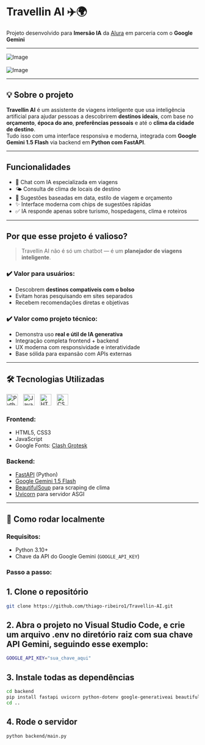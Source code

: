 # Travellin AI ✈️🌍  
Projeto desenvolvido para **Imersão IA** da [Alura](https://www.alura.com.br/) em parceria com o **Google Gemini**

---

![Image](https://github.com/user-attachments/assets/9b2aee25-ea15-4b84-811b-85047df668ec)
<br><br>
![Image](https://github.com/user-attachments/assets/4ad2c22a-fcdf-4bc5-91a8-15e5f955fd30)

---

## 💡 Sobre o projeto

**Travellin AI** é um assistente de viagens inteligente que usa inteligência artificial para ajudar pessoas a descobrirem **destinos ideais**, com base no **orçamento**, **época do ano**, **preferências pessoais** e até o **clima da cidade de destino**.  
Tudo isso com uma interface responsiva e moderna, integrada com **Google Gemini 1.5 Flash** via backend em **Python com FastAPI**.

---

## Funcionalidades

- 💬 Chat com IA especializada em viagens
- 🌤️ Consulta de clima de locais de destino
- 🧳 Sugestões baseadas em data, estilo de viagem e orçamento
- ✨ Interface moderna com chips de sugestões rápidas
- ✅ IA responde apenas sobre turismo, hospedagens, clima e roteiros

---

## Por que esse projeto é valioso?

> Travellin AI não é só um chatbot — é um **planejador de viagens inteligente**.

### ✔️ Valor para usuários:
- Descobrem **destinos compatíveis com o bolso**
- Evitam horas pesquisando em sites separados
- Recebem recomendações diretas e objetivas

### ✔️ Valor como projeto técnico:
- Demonstra uso **real e útil de IA generativa**
- Integração completa frontend + backend
- UX moderna com responsividade e interatividade
- Base sólida para expansão com APIs externas

---

## 🛠 Tecnologias Utilizadas

<p align="left">
  <img alt="Python" title="Python" width="30px" style="padding-right: 10px;" src="https://cdn.jsdelivr.net/gh/devicons/devicon@latest/icons/python/python-original.svg" />
  <img alt="JavaScript" title="JavaScript" width="30px" style="padding-right: 10px;" src="https://cdn.jsdelivr.net/gh/devicons/devicon@latest/icons/javascript/javascript-original.svg" />
  <img alt="HTML" title="HTML" width="30px" style="padding-right: 10px;" src="https://cdn.jsdelivr.net/gh/devicons/devicon@latest/icons/html5/html5-original.svg" />
  <img alt="CSS" title="CSS" width="30px" style="padding-right: 10px;" src="https://cdn.jsdelivr.net/gh/devicons/devicon@latest/icons/css3/css3-original.svg" />
</p>

### Frontend:
- HTML5, CSS3
- JavaScript
- Google Fonts: [Clash Grotesk](https://www.fontshare.com/fonts/clash-grotesk)

### Backend:
- [FastAPI](https://fastapi.tiangolo.com/) (Python)
- [Google Gemini 1.5 Flash](https://ai.google.dev/)
- [BeautifulSoup](https://pypi.org/project/beautifulsoup4/) para scraping de clima
- [Uvicorn](https://www.uvicorn.org/) para servidor ASGI

---

## 🚀 Como rodar localmente

### Requisitos:
- Python 3.10+
- Chave da API do Google Gemini (`GOOGLE_API_KEY`)

### Passo a passo:

## 1. Clone o repositório
```bash
git clone https://github.com/thiago-ribeiro1/Travellin-AI.git
```

## 2. Abra o projeto no Visual Studio Code, e crie um arquivo .env no diretório raiz com sua chave API Gemini, seguindo esse exemplo:
```bash
GOOGLE_API_KEY="sua_chave_aqui"
```

## 3. Instale todas as dependências
```bash
cd backend
pip install fastapi uvicorn python-dotenv google-generativeai beautifulsoup4 requests
cd ..
```

## 4. Rode o servidor
```bash
python backend/main.py
```
